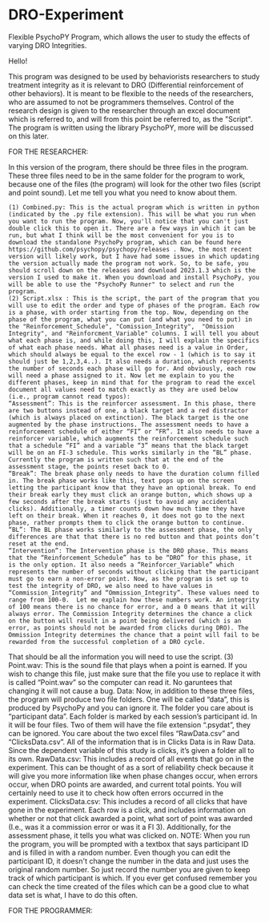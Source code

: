# DRO-Experiment
Flexible PsychoPY Program, which allows the user to study the effects of varying DRO Integrities.

Hello!

This program was designed to be used by behaviorists researchers to study treatment integrity as it is relevant to DRO (Differential reinforcement of other behaviors). It is meant to be flexible to the needs of the researchers, who are assumed to not be programmers themselves. Control of the research design is given to the researcher through an excel document which is referred to, and will from this point be referred to, as the "Script". The program is written using the library PsychoPY, more will be discussed on this later.

FOR THE RESEARCHER: 

In this version of the program, there should be three files in the program. These three files need to be in the same folder for the program to work, because one of the files (the program) will look for the other two files (script and point sound). Let me tell you what you need to know about them.
	
	(1) Combined.py: This is the actual program which is written in python (indicated by the .py file extension). This will be what you run when you want to run the program. Now, you'll notice that you can't just double click this to open it. There are a few ways in which it can be run, but what I think will be the most convenient for you is to download the standalone PsychoPy program, which can be found here https://github.com/psychopy/psychopy/releases . Now, the most recent version will likely work, but I have had some issues in which updating the version actually made the program not work. So, to be safe, you should scroll down on the releases and download 2023.1.3 which is the version I used to make it. When you download and install PsychoPy, you will be able to use the "PsychoPy Runner" to select and run the program. 
	(2) Script.xlsx : This is the script, the part of the program that you will use to edit the order and type of phases of the program. Each row is a phase, with order starting from the top. Now, depending on the phase of the program, what you can put (and what you need to put) in the "Reinforcement_Schedule", "Comission_Integrity",  "Omission Integrity", and "Reinforcment_Variable" columns. I will tell you about what each phase is, and while doing this, I will explain the specifics of what each phase needs. What all phases need is a value in Order, which should always be equal to the excel row - 1 (which is to say it should just be 1,2,3,4..). It also needs a duration, which represents the number of seconds each phase will go for. And obviously, each row will need a phase assigned to it. Now let me explain to you the different phases, keep in mind that for the program to read the excel document all values need to match exactly as they are used below (i.e., program cannot read typos):
	“Assessment”: This is the reinforcer assessment. In this phase, there are two buttons instead of one, a black target and a red distractor (which is always placed on extinction). The black target is the one augmented by the phase instructions. The assessment needs to have a reinforcement schedule of either “FI” or “FR”. It also needs to have a reinforcer variable, which augments the reinforcement schedule such that a schedule “FI” and a variable “3” means that the black target will be on an FI-3 schedule. This works similarly in the “BL” phase. Currently the program is written such that at the end of the assessment stage, the points reset back to 0. 
	“Break”: The break phase only needs to have the duration column filled in. The break phase works like this, text pops up on the screen letting the participant know that they have an optional break. To end their break early they must click an orange button, which shows up a few seconds after the break starts (just to avoid any accidental clicks). Additionally, a timer counts down how much time they have left on their break. When it reaches 0, it does not go to the next phase, rather prompts them to click the orange button to continue.
	“BL”: The BL phase works similarly to the assessment phase, the only differences are that that there is no red button and that points don’t reset at the end. 
	“Intervention”: The Intervention phase is the DRO phase. This means that the “Reinforcement_Schedule” has to be “DRO” for this phase, it is the only option. It also needs a “Reinforcer_Variable” which represents the number of seconds without clicking that the participant must go to earn a non-error point. Now, as the program is set up to test the integrity of DRO, we also need to have values in “Commission_Integrity” and “Ommission_Integrity”. These values need to range from 100-0.  Let me explain how these numbers work. An integrity of 100 means there is no chance for error, and a 0 means that it will always error. The Commission Integrity determines the chance a click on the button will result in a point being delivered (which is an error, as points should not be awarded from clicks during DRO). The Ommission Integrity determines the chance that a point will fail to be rewarded from the successful completion of a DRO cycle. 
That should be all the information you will need to use the script.
        (3) Point.wav: This is the sound file that plays when a point is earned. If you wish to change this file, just make sure that the file you use to replace it with is called “Point.wav” so the computer can read it. No garuntees that changing it will not cause a bug. 
Data:
Now, in addition to these three files, the program will produce two file folders. One will be called “data”, this is produced by PsychoPy and you can ignore it. The folder you care about is “participant data”. Each folder is marked by each session’s participant id. In it will be four files. Two of them will have the file extension “.psydat”, they can be ignored. You care about the two excel files “RawData.csv” and “ClicksData.csv”. All of the information that is in Clicks Data is in Raw Data. Since the dependent variable of this study is clicks, it’s given a folder all to its own. 
RawData.csv: This includes a record of all events that go on in the experiment. This can be thought of as a sort of reliability check because it will give you more information like when phase changes occur, when errors occur, when DRO points are awarded, and current total points. You will certainly need to use it to check how often errors occurred in the experiment. 
ClicksData.csv: This includes a record of all clicks that have gone in the experiment. Each row is a click, and includes information on whether or not that click awarded a point, what sort of point was awarded (I.e., was it a commission error or was it a FI 3). Additionally, for the assessment phase, it tells you what was clicked on. 
 NOTE: When you run the program, you will be prompted with a textbox that says participant ID and is filled in with a random number. Even though you can edit the participant ID, it doesn't change the number in the data and just uses the original random number. So just record the number you are given to keep track of which participant is which. If you ever get confused remember you can check the time created of the files which can be a good clue to what data set is what, I have to do this often.

	
FOR THE PROGRAMMER:
